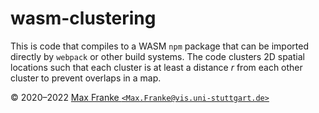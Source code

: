 # wasm-clustering

This is code that compiles to a WASM `npm` package that can be imported directly by `webpack` or other build systems.
The code clusters 2D spatial locations such that each cluster is at least a distance *r* from each other cluster to prevent overlaps in a map.

&copy; 2020&ndash;2022 [Max Franke `<Max.Franke@vis.uni-stuttgart.de>`](mailto:Max.Franke@vis.uni-stuttgart.de)
